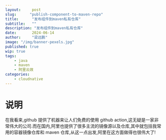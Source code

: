 ```yaml
---
layout:     post 
slug:      "publish-component-to-maven-repo"
title:      "发布组件到maven私有仓库"
subtitle:   ""
description: "发布组件到maven私有仓库"
date:       2024-06-14
author:     "梁远鹏"
image: "/img/banner-pexels.jpg"
published: true
wip: true
tags:
    - java
    - maven
    - 阿里云效
categories: 
    - cloudnative
---
```



# 说明

在我看来,github 提供了机器来让人们免费的使用 github action,这无疑是一家非常伟大的公司.而在国内,阿里也提供了很多主流的镜像源以及仓库,其中就包括我常用的容器镜像仓库和 maven 仓库,从这一点出发,阿里在这方面做得也很伟大了!
